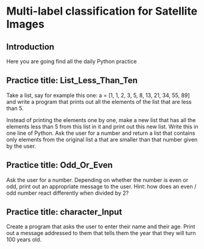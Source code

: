 # Multi-label classification for Satellite Images

## Introduction
Here you are going find all the daily Python practice

## Practice title: List_Less_Than_Ten
Take a list, say for example this one: a = [1, 1, 2, 3, 5, 8, 13, 21, 34, 55, 89] and write a program that prints out all the elements of the list that are less than 5.

Instead of printing the elements one by one, make a new list that has all the elements less than 5 from this list in it and print out this new list.
Write this in one line of Python.
Ask the user for a number and return a list that contains only elements from the original list a that are smaller than that number given by the user.

## Practice title: Odd_Or_Even
Ask the user for a number. Depending on whether the number is even or odd, print out an appropriate message to the user. Hint: how does an even / odd number react differently when divided by 2?

## Practice title: character_Input
Create a program that asks the user to enter their name and their age. Print out a message addressed to them that tells them the year that they will turn 100 years old.
